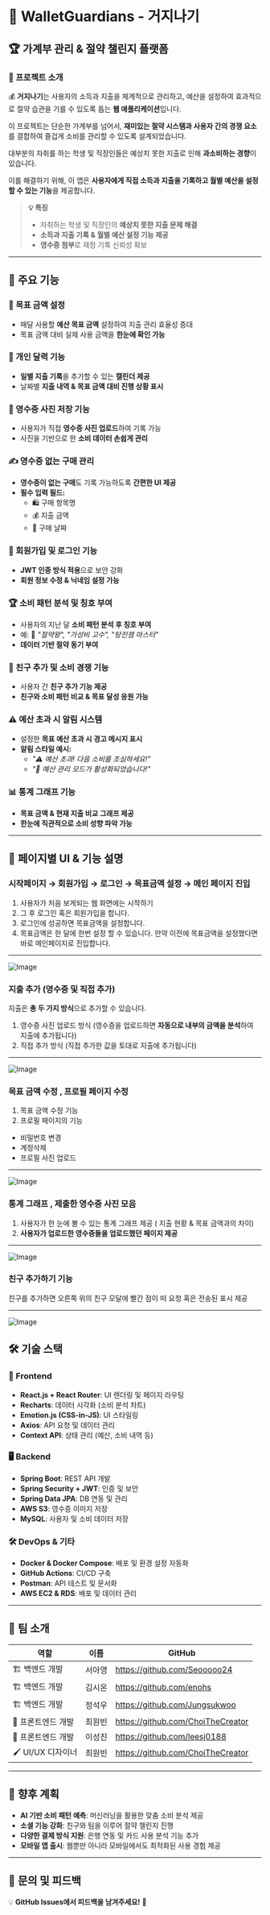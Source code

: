 # 📌 WalletGuardians - 거지나기

## 🏆 가계부 관리 & 절약 챌린지 플랫폼

### 🌟 프로젝트 소개

💰 **거지나기**는 사용자의 소득과 지출을 체계적으로 관리하고, 예산을 설정하여 효과적으로 절약 습관을 기를 수 있도록 돕는 **웹 애플리케이션**입니다.

이 프로젝트는 단순한 가계부를 넘어서, **재미있는 절약 시스템과 사용자 간의 경쟁 요소**를 결합하여 즐겁게 소비를 관리할 수 있도록 설계되었습니다.

대부분의 자취를 하는 학생 및 직장인들은 예상치 못한 지출로 인해 **과소비하는 경향**이 있습니다.

이를 해결하기 위해, 이 앱은 **사용자에게 직접 소득과 지출을 기록하고 월별 예산을 설정할 수 있는 기능**을 제공합니다.

> **💡 특징**
>
> - 자취하는 학생 및 직장인의 **예상치 못한 지출 문제 해결**
> - **소득과 지출 기록 & 월별 예산 설정 기능 제공**
> - **영수증 첨부**로 재정 기록 신뢰성 확보

---

## 🚀 주요 기능

### 🎯 목표 금액 설정

- 매달 사용할 **예산 목표 금액** 설정하여 지출 관리 효율성 증대
- 목표 금액 대비 실제 사용 금액을 **한눈에 확인 가능**

### 📅 개인 달력 기능

- **일별 지출 기록**을 추가할 수 있는 **캘린더 제공**
- 날짜별 **지출 내역 & 목표 금액 대비 진행 상황 표시**

### 📸 영수증 사진 저장 기능

- 사용자가 직접 **영수증 사진 업로드**하여 기록 가능
- 사진을 기반으로 한 **소비 데이터 손쉽게 관리**

### ✍️ 영수증 없는 구매 관리

- **영수증이 없는 구매**도 기록 가능하도록 **간편한 UI 제공**
- **필수 입력 필드:**
  - 🛍️ 구매 항목명
  - 💰 지출 금액
  - 📆 구매 날짜

### 🔐 회원가입 및 로그인 기능

- **JWT 인증 방식 적용**으로 보안 강화
- **회원 정보 수정 & 닉네임 설정 가능**

### 🏆 소비 패턴 분석 및 칭호 부여

- 사용자의 지난 달 **소비 패턴 분석 후 칭호 부여**
- 예: 🏅 *"절약왕", "가성비 고수", "탕진잼 마스터"*
- **데이터 기반 절약 동기 부여**

### 🏅 친구 추가 및 소비 경쟁 기능

- 사용자 간 **친구 추가 기능 제공**
- **친구와 소비 패턴 비교 & 목표 달성 응원 가능**

### ⚠️ 예산 초과 시 알림 시스템

- 설정한 **목표 예산 초과 시 경고 메시지 표시**
- **알림 스타일 예시:**
  - _"⚠️ 예산 초과! 다음 소비를 조심하세요!"_
  - _"🚨 예산 관리 모드가 활성화되었습니다!"_

### 📊 통계 그래프 기능

- **목표 금액 & 현재 지출 비교 그래프 제공**
- **한눈에 직관적으로 소비 성향 파악 가능**

---

## 📌 페이지별 UI & 기능 설명

### 시작페이지 → 회원가입 → 로그인 → 목표금액 설정 → 메인 페이지 진입

1. 사용자가 처음 보게되는 웹 화면에는 시작하기
2. 그 후 로그인 혹은 회원가입을 합니다.
3. 로그인에 성공하면 목표금액을 설정합니다.
4. 목표금액은 한 달에 한번 설정 할 수 있습니다. 만약 이전에 목표금액을 설정했다면 바로 메인페이지로 진입합니다.

---

![Image](https://github.com/user-attachments/assets/f11d8fee-12f0-4fe4-ab1f-517c16302e3c)

### 지출 추가 (영수증 및 직접 추가)

지출은 **총 두 가지 방식**으로 추가할 수 있습니다.

1. 영수증 사진 업로드 방식 (영수증을 업로드하면 **자동으로 내부의 금액을 분석**하여 지출에 추가됩니다)
2. 직접 추가 방식 (직접 추가한 값을 토대로 지출에 추가됩니다)

---

![Image](https://github.com/user-attachments/assets/da0c075e-ba90-41a2-bc76-00bd8d3b901d)

### 목표 금액 수정 , 프로필 페이지 수정

1. 목표 금액 수정 기능
2. 프로필 페이지의 기능

- 비밀번호 변경
- 계정삭제
- 프로필 사진 업로드

---

![Image](https://github.com/user-attachments/assets/4fe50722-27d0-4334-9c4c-9f28c42b3e1e)

### 통계 그래프 , 제출한 영수증 사진 모음

1. 사용자가 한 눈에 볼 수 있는 통계 그래프 제공 ( 지출 현황 & 목표 금액과의 차이)
2. **사용자가 업로드한 영수증들을 업로드했던 페이지 제공**

---

![Image](https://github.com/user-attachments/assets/633e70f7-88bf-45aa-b7f0-f146d9349f55)

### 친구 추가하기 기능

친구를 추가하면 오른쪽 위의 친구 모달에 빨간 점이 떠 요청 혹은 전송된 표시 제공

---

![Image](https://github.com/user-attachments/assets/87c774b3-0088-4ff7-bb7b-8550a038db26)

## **🛠️ 기술 스택**

### 🎨 Frontend

- **React.js + React Router**: UI 렌더링 및 페이지 라우팅
- **Recharts**: 데이터 시각화 (소비 분석 차트)
- **Emotion.js (CSS-in-JS)**: UI 스타일링
- **Axios**: API 요청 및 데이터 관리
- **Context API**: 상태 관리 (예산, 소비 내역 등)

### 🖥️ Backend

- **Spring Boot**: REST API 개발
- **Spring Security + JWT**: 인증 및 보안
- **Spring Data JPA**: DB 연동 및 관리
- **AWS S3**: 영수증 이미지 저장
- **MySQL**: 사용자 및 소비 데이터 저장

### 🛠 DevOps & 기타

- **Docker & Docker Compose**: 배포 및 환경 설정 자동화
- **GitHub Actions**: CI/CD 구축
- **Postman**: API 테스트 및 문서화
- **AWS EC2 & RDS**: 배포 및 데이터 관리

---

## 👥 팀 소개

| **역할**           | **이름** | **GitHub**                        |
| ------------------ | -------- | --------------------------------- |
| 🏗 백엔드 개발      | 서아영   | https://github.com/Seooooo24      |
| 🏗 백엔드 개발      | 김시온   | https://github.com/enohs          |
| 🏗 백엔드 개발      | 정석우   | https://github.com/Jungsukwoo     |
| 🎨 프론트엔드 개발 | 최원빈   | https://github.com/ChoiTheCreator |
| 🎨 프론트엔드 개발 | 이성진   | https://github.com/leesj0188      |
| 🖌 UI/UX 디자이너   | 최원빈   | https://github.com/ChoiTheCreator |

---

## 🔮 향후 계획

- **AI 기반 소비 패턴 예측**: 머신러닝을 활용한 맞춤 소비 분석 제공
- **소셜 기능 강화**: 친구와 팀을 이루어 절약 챌린지 진행
- **다양한 결제 방식 지원**: 은행 연동 및 카드 사용 분석 기능 추가
- **모바일 앱 출시**: 웹뿐만 아니라 모바일에서도 최적화된 사용 경험 제공

---

## 📌 문의 및 피드백

💡 **GitHub Issues에서 피드백을 남겨주세요!** 🚀
